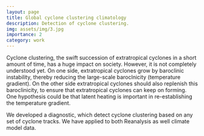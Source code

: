 ```yaml
---
layout: page
title: Global cyclone clustering climatology
description: Detection of cyclone clustering. 
img: assets/img/3.jpg
importance: 2
category: work
---
```


Cyclone clustering, the swift succession of extratropical cyclones in a short amount of time, has a huge impact on society. However, it is not completely understood yet. On one side, extratropical cyclones grow by baroclinic instability, thereby reducing the large-scale baroclnicity (temperature gradient). On the other side extratropical cyclones should also replenish this baroclinicity, to ensure that extratropical cyclones can keep on forming. One hypothesis could be that latent heating is important in re-establishing the temperature gradient. 

We developed a diagnostic, which detect cyclone clustering based on any set of cyclone tracks. We have applied to both Reanalysis as well climate model data. 
